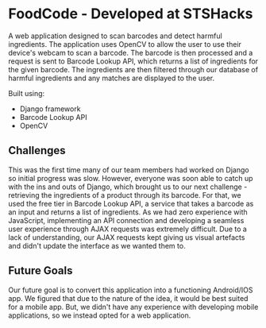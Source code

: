 # FoodCode - Developed at STSHacks

A web application designed to scan barcodes and detect harmful ingredients. The application uses OpenCV to allow the user to use their device's webcam to scan a barcode. The barcode is then processed and a request is sent to Barcode Lookup API, which returns a list of ingredients for the given barcode. The ingredients are then filtered through our database of harmful ingredients and any matches are displayed to the user. 

Built using:
- Django framework
- Barcode Lookup API
- OpenCV

## Challenges

This was the first time many of our team members had worked on Django so initial progress was slow. However, everyone was soon able to catch up with the ins and outs of Django, which brought us to our next challenge - retrieving the ingredients of a product through its barcode. For that, we used the free tier in Barcode Lookup API, a service that takes a barcode as an input and returns a list of ingredients. As we had zero experience with JavaScript, implementing an API connection and developing a seamless user experience through AJAX requests was extremely difficult. Due to a lack of understanding, our AJAX requests kept giving us visual artefacts and didn't update the interface as we wanted them to.

## Future Goals

Our future goal is to convert this application into a functioning Android/IOS app. We figured that due to the nature of the idea, it would be best suited for a mobile app. But, we didn't have any experience with developing mobile applications, so we instead opted for a web application. 
